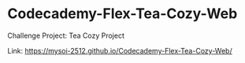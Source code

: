 # Codecademy-Flex-Tea-Cozy-Web

Challenge Project: Tea Cozy Project

Link: https://mysoi-2512.github.io/Codecademy-Flex-Tea-Cozy-Web/
